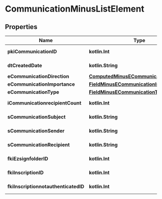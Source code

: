 
# CommunicationMinusListElement

## Properties
Name | Type | Description | Notes
------------ | ------------- | ------------- | -------------
**pkiCommunicationID** | **kotlin.Int** | The unique ID of the Communication. | 
**dtCreatedDate** | **kotlin.String** | The date and time at which the object was created | 
**eCommunicationDirection** | [**ComputedMinusECommunicationDirection**](ComputedMinusECommunicationDirection.md) |  | 
**eCommunicationImportance** | [**FieldMinusECommunicationImportance**](FieldMinusECommunicationImportance.md) |  | 
**eCommunicationType** | [**FieldMinusECommunicationType**](FieldMinusECommunicationType.md) |  | 
**iCommunicationrecipientCount** | **kotlin.Int** | The count of Communicationrecipient | 
**sCommunicationSubject** | **kotlin.String** | The subject of the Communication | 
**sCommunicationSender** | **kotlin.String** | The sender name of the Communication | 
**sCommunicationRecipient** | **kotlin.String** | The recipients&#39; name of the Communication | 
**fkiEzsignfolderID** | **kotlin.Int** | The unique ID of the Ezsignfolder |  [optional]
**fkiInscriptionID** | **kotlin.Int** | The unique ID of the Inscription. |  [optional]
**fkiInscriptionnotauthenticatedID** | **kotlin.Int** | The unique ID of the Inscriptionnotauthenticated. |  [optional]




